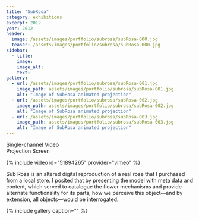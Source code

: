 ```yaml
---
title: "SubRosa"
category: exhibitions
excerpt: 2012
year: 2012
header:
  image: /assets/images/portfolio/subrosa/subRosa-000.jpg
  teaser: /assets/images/portfolio/subrosa/subRosa-000.jpg
sidebar:
  - title:
    image:
    image_alt:
    text:
gallery:
  - url: /assets/images/portfolio/subrosa/subRosa-001.jpg
    image_path: assets/images/portfolio/subrosa/subRosa-001.jpg
    alt: "Image of SubRosa animated projection"
  - url: /assets/images/portfolio/subrosa/subRosa-002.jpg
    image_path: assets/images/portfolio/subrosa/subRosa-002.jpg
    alt: "Image of SubRosa animated projection"
  - url: /assets/images/portfolio/subrosa/subRosa-003.jpg
    image_path: assets/images/portfolio/subrosa/subRosa-003.jpg
    alt: "Image of SubRosa animated projection"
---
```

Single-channel Video  
Projection Screen  

{% include video id="51894265" provider="vimeo" %}

Sub Rosa is an altered digital reproduction of a real rose that I purchased from a local store. I posited that by presenting the model with meta data and content, which served to catalogue the flower mechanisms and provide alternate functionality for its parts, how we perceive this object—and by extension, all objects—would be interrogated.

{% include gallery caption="" %}
